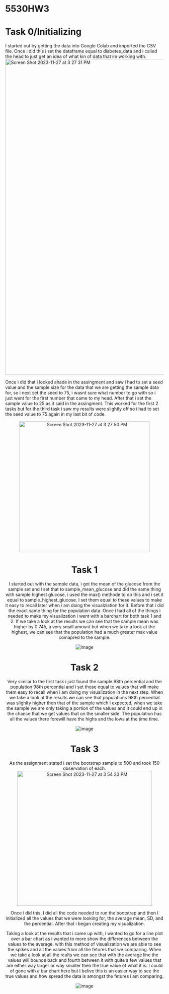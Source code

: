 # 5530HW3

<h1>Task 0/Initializing</h1>
I started out by getting the data into Google Colab and imported the CSV file. Once i did this i set the dataframe equal to diabetes_data and i called the head to just get an idea of what kin of data that im working with.
<img width="1003" alt="Screen Shot 2023-11-27 at 3 27 31 PM" src="https://github.com/SemirHot/5530HW3/assets/70181745/8c098b4e-f78e-43a8-981f-a90d48b5f2a9">


Once i did that i looked ahade in the assingment and saw i had to set a seed value and the sample size for the data that we are getting the sample data for, so i next set the seed to 75, i wasnt sure what number to go with so i just went for the first number that came to my head. After that i set the sample value to 25 as it said in the assingment. This worked for the first 2 tasks but for the third task i saw my results were slightly off so i had to set the seed value to 75 again in my last bit of code.

<center><img width="416" alt="Screen Shot 2023-11-27 at 3 27 50 PM" src="https://github.com/SemirHot/5530HW3/assets/70181745/3de4f664-b032-4504-8a0d-4e10c6e9953b">

<h1>Task 1</h1>
I started out with the sample data, i got the mean of the glucose from the sample set and i set that to sample_mean_glucose and did the same thing with sample highest glucose, i used the max() methode to do this and i set it equal to sample_highest_glucose. I set them equal to these values to make it easy to recall later when i am doing the visualziation for it. Before that i did the exact same thing for the population data. Once i had all of the things i needed to make my visualization i went with a barchart for both task 1 and 2. If we take a look at the results we can see that the sample mean was higher by 0.745, a very small amount but when we take a look at the highest, we can see that the population had a much greater max value comapred to the sample. 

![image](https://github.com/SemirHot/5530HW3/assets/70181745/6880cf21-1207-472f-a092-71f43fdb6ba6)

<h1>Task 2</h1>
Very similar to the first task i just found the sample 98th percential and the population 98th percential and i set those equal to values that will make them easy to recall when i am doing my visualization in the next step. When we take a look at the results we can see that populations 98th percential was slighlty higher then that of the sample which i expected, when we take the sample we are only taking a portion of the values and it could end up in the chance that we get values that on the smaller side. The population has all the values there forewill have the highs and the lows at the time time.

![image](https://github.com/SemirHot/5530HW3/assets/70181745/3b22868c-e3d3-4929-9719-768940db6c5f)

<h1>Task 3</h1>
As the assignment stated i set the bootstrap sample to 500 and took 150 observation of each.

<img width="428" alt="Screen Shot 2023-11-27 at 3 54 23 PM" src="https://github.com/SemirHot/5530HW3/assets/70181745/6bedaa25-d67e-467c-b7f9-76180f5d1048">

Once i did this, I did all the code needed to run the bootstrap and then I initialized all the values that we were looking for, the average mean, SD, and the percential. After that i began creating my visualization.

Taking a look at the results that i came up with, i wanted to go for a line plot over a bar chart as i wanted to more show the differences between the values to the average. with this method of visualization we are able to see the spikes and all the values from all the fetures that we comparing. When we take a look at all the reults we can see that with the average line the values will bounce back and fourth between it with quite a few values that are either way larger or way smaller then the true value of what it is. I could of gone with a bar chart here but I belive this is an easier way to see the true values and how spread the data is amongst the fetures i am comparing. 

![image](https://github.com/SemirHot/5530HW3/assets/70181745/ba837ae1-9b17-4af4-bb89-d2ec7dc19d5d)






